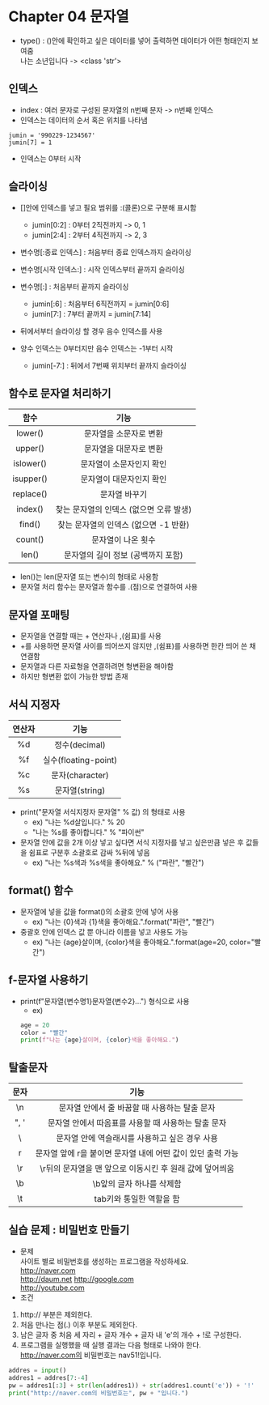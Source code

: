 # Chapter 04 문자열
- type() : ()안에 확인하고 싶은 데이터를 넣어 출력하면 데이터가 어떤 형태인지 보여줌    
나는 소년입니다 -> <class 'str'>

## 인덱스
- index : 여러 문자로 구성된 문자열의 n번째 문자 -> n번째 인덱스
- 인덱스는 데이터의 순서 혹은 위치를 나타냄
```pyhton
jumin = '990229-1234567'
jumin[7] = 1
```
- 인덱스는 0부터 시작


## 슬라이싱
- []안에 인덱스를 넣고 필요 범위를 :(콜론)으로 구분해 표시함
    - jumin[0:2] : 0부터 2직전까지 -> 0, 1
    - jumin[2:4] : 2부터 4직전까지 -> 2, 3

- 변수명[:종료 인덱스] : 처음부터 종료 인덱스까지 슬라이싱
- 변수명[시작 인덱스:] : 시작 인덱스부터 끝까지 슬라이싱
- 변수명[:] : 처음부터 끝까지 슬라이싱
    - jumin[:6] : 처음부터 6직전까지 = jumin[0:6]
    - jumin[7:] : 7부터 끝까지 = jumin[7:14]

- 뒤에서부터 슬라이싱 할 경우 음수 인덱스를 사용
- 양수 인덱스는 0부터지만 음수 인덱스는 -1부터 시작
    - jumin[-7:] : 뒤에서 7번째 위치부터 끝까지 슬라이싱

## 함수로 문자열 처리하기
| 함수 | 기능 |
|:---:|:---:|
| lower() | 문자열을 소문자로 변환 |
| upper() | 문자열을 대문자로 변환 |
| islower() | 문자열이 소문자인지 확인 |
| isupper() | 문자열이 대문자인지 확인 |
| replace() | 문자열 바꾸기 |
| index() | 찾는 문자열의 인덱스 (없으면 오류 발생) |
| find() | 찾는 문자열의 인덱스 (없으면 -1 반환) |
| count() | 문자열이 나온 횟수 |
| len() | 문자열의 길이 정보 (공백까지 포함) |
- len()는 len(문자열 또는 변수)의 형태로 사용함
- 문자열 처리 함수는 문자열과 함수를 .(점)으로 연결하여 사용

## 문자열 포매팅
- 문자열을 연결할 때는 + 연산자나 ,(쉼표)를 사용
- +를 사용하면 문자열 사이를 띄어쓰지 않지만 ,(쉼표)를 사용하면 한칸 띄어 쓴 채 연결함
- 문자열과 다른 자료형을 연결하려면 형변환을 해야함
- 하지만 형변환 없이 가능한 방법 존재

## 서식 지정자
| 연산자 | 기능 |
|:---:|:---:|
| %d | 정수(decimal) |
| %f | 실수(floating-point) |
| %c | 문자(character) |
| %s | 문자열(string) |
- print("문자열 서식지정자 문자열" % 값) 의 형태로 사용
    - ex) "나는 %d살입니다." % 20
    - "나는 %s를 좋아합니다." % "파이썬"
- 문자열 안에 값을 2개 이상 넣고 싶다면 서식 지정자를 넣고 싶은만큼 넣은 후 값들을 쉼표로 구분후 소괄호로 감싸 %뒤에 넣음
    - ex) "나는 %s색과 %s색을 좋아해요." % ("파란", "빨간")

## format() 함수
- 문자열에 넣을 값을 format()의 소괄호 안에 넣어 사용
    - ex) "나는 {0}색과 {1}색을 좋아해요.".format("파란", "빨간")
- 중괄호 안에 인덱스 값 뿐 아니라 이름을 넣고 사용도 가능
    - ex) "나는 {age}살이며, {color}색을 좋아해요.".format(age=20, color="빨간")

## f-문자열 사용하기
- print(f"문자열{변수명1}문자열{변수2}...") 형식으로 사용
    - ex) 
    ```python
    age = 20
    color = "빨간"
    print(f"나는 {age}살이며, {color}색을 좋아해요.")
    ```

## 탈출문자
| 문자 | 기능 |
|:---:|:---:|
| \n | 문자열 안에서 줄 바꿈할 때 사용하는 탈출 문자 |
| \", \' | 문자열 안에서 따옴표를 사용할 때 사용하는 탈출 문자 |
| \\ | 문자열 안에 역슬래시를 사용하고 싶은 경우 사용 |
| r | 문자열 앞에 r을 붙이면 문자열 내에 어떤 값이 있던 출력 가능 |
| \r | \r뒤의 문자열을 맨 앞으로 이동시킨 후 원래 값에 덮어씌움 |
| \b | \b앞의 글자 하나를 삭제함 |
| \t | tab키와 통일한 역할을 함 |

## 실습 문제 : 비밀번호 만들기
- 문제  
사이트 별로 비밀번호를 생성하는 프로그램을 작성하세요.  
http://naver.com    
http://daum.net 
http://google.com   
http://youtube.com  
- 조건
1. http:// 부분은 제외한다.
2. 처음 만나는 점(.) 이후 부분도 제외한다.
3. 남은 글자 중 처음 세 자리 + 글자 개수 + 글자 내 'e'의 개수 + !로 구성한다.
4. 프로그램을 실행했을 때 실행 결과는 다음 형태로 나와야 한다.  
http://naver.com의 비밀번호는 nav51!입니다.

```python
addres = input()
addres1 = addres[7:-4]
pw = addres1[:3] + str(len(addres1)) + str(addres1.count('e')) + '!'
print("http://naver.com의 비밀번호는", pw + "입니다.")
```